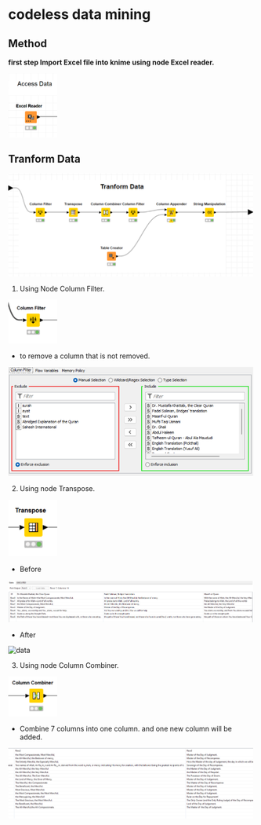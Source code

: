 # codeless data mining
## Method
**first step Import Excel file into knime using node Excel reader.**
<p float="left">
 <img src="1.png" alt="data" width="100"/> 
</p>

## Tranform Data
<p float="left">
 <img src="2.png" alt="data" width="500"/> 
</p>

1. Using Node Column Filter.
<p float="left">
 <img src="3.png" alt="data" width="100"/> 
</p>

* to remove a column that is not removed.
<p float="left">
 <img src="4.png" alt="data" width="500"/> 
</p>

2. Using node Transpose.
<p float="left">
 <img src="6.png" alt="data" width="100"/> 
</p>

* Before
<p float="left">
 <img src="5.png" alt="data" width="500"/> 
</p>

* After
<p float="left">
 <img src="7(2).png" alt="data" width="500"/> 
</p>

3. Using node Column Combiner.
<p float="left">
 <img src="8.png" alt="data" width="100"/> 
</p>

* Combine 7 columns into one column. and one new column will be added.
<p float="left">
 <img src="9.png" alt="data" width="500"/> 
</p>